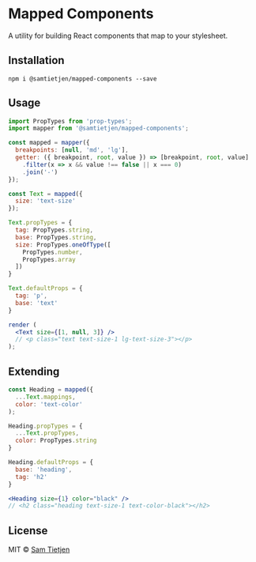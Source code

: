 # Mapped Components
A utility for building React components that map to your stylesheet.  

## Installation
```shell
npm i @samtietjen/mapped-components --save
```

## Usage
```jsx
import PropTypes from 'prop-types';
import mapper from '@samtietjen/mapped-components';

const mapped = mapper({
  breakpoints: [null, 'md', 'lg'],
  getter: ({ breakpoint, root, value }) => [breakpoint, root, value]
    .filter(x => x && value !== false || x === 0)
    .join('-')
});

const Text = mapped({
  size: 'text-size'
});

Text.propTypes = {
  tag: PropTypes.string,
  base: PropTypes.string,
  size: PropTypes.oneOfType([
    PropTypes.number,
    PropTypes.array
  ])
}

Text.defaultProps = {
  tag: 'p',
  base: 'text'
}

render (
  <Text size={[1, null, 3]} /> 
  // <p class="text text-size-1 lg-text-size-3"></p>
);
```

## Extending
```jsx
const Heading = mapped({
  ...Text.mappings,
  color: 'text-color'
);

Heading.propTypes = {
  ...Text.propTypes,
  color: PropTypes.string
}

Heading.defaultProps = {
  base: 'heading',
  tag: 'h2'
}

<Heading size={1} color="black" />
// <h2 class="heading text-size-1 text-color-black"></h2>
```

## License
MIT © [Sam Tietjen](https://samtietjen.com)